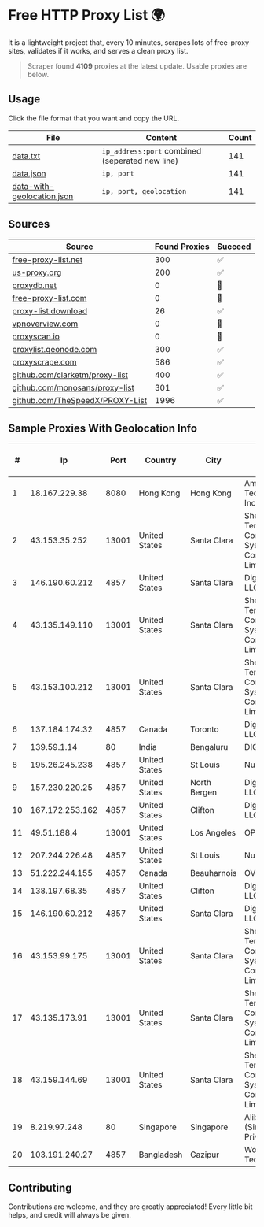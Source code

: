 
# Free HTTP Proxy List 🌍

It is a lightweight project that, every 10 minutes, scrapes lots of free-proxy sites, validates if it works, and serves a clean proxy list.


> Scraper found **4109** proxies at the latest update. Usable proxies are below.

## Usage

Click the file format that you want and copy the URL.


|File|Content|Count|
|----|-------|-----|
|[data.txt](https://raw.githubusercontent.com/themiralay/Proxy-List-World/master/data.txt)|`ip_address:port` combined (seperated new line)|141|
|[data.json](https://raw.githubusercontent.com/themiralay/Proxy-List-World/master/data.json)|`ip, port`|141|
|[data-with-geolocation.json](https://raw.githubusercontent.com/themiralay/Proxy-List-World/master/data-with-geolocation.json)|`ip, port, geolocation`|141|

## Sources

|Source|Found Proxies|Succeed|
|------|-------------|-------|
|[free-proxy-list.net](https://free-proxy-list.net)|300|✅|
|[us-proxy.org](https://www.us-proxy.org)|200|✅|
|[proxydb.net](http://proxydb.net)|0|🚫|
|[free-proxy-list.com](https://free-proxy-list.com/?page=&port=&type%5B%5D=http&type%5B%5D=https&up_time=0&search=Search)|0|🚫|
|[proxy-list.download](https://www.proxy-list.download/HTTP)|26|✅|
|[vpnoverview.com](https://vpnoverview.com/privacy/anonymous-browsing/free-proxy-servers)|0|🚫|
|[proxyscan.io](https://www.proxyscan.io)|0|🚫|
|[proxylist.geonode.com](https://proxylist.geonode.com/api/proxy-list?limit=300&page=1&sort_by=lastChecked&sort_type=desc&protocols=http,https)|300|✅|
|[proxyscrape.com](https://api.proxyscrape.com/v2/?request=displayproxies&protocol=http&timeout=10000&country=all&ssl=all&anonymity=all)|586|✅|
|[github.com/clarketm/proxy-list](https://raw.githubusercontent.com/clarketm/proxy-list/master/proxy-list-raw.txt)|400|✅|
|[github.com/monosans/proxy-list](https://raw.githubusercontent.com/monosans/proxy-list/main/proxies/http.txt)|301|✅|
|[github.com/TheSpeedX/PROXY-List](https://raw.githubusercontent.com/TheSpeedX/PROXY-List/master/http.txt)|1996|✅|


## Sample Proxies With Geolocation Info

|#|Ip|Port|Country|City|Internet Service Provider|
|-|--|----|-------|----|-------------------------|
|1|18.167.229.38|8080|Hong Kong|Hong Kong|Amazon Technologies Inc.|
|2|43.153.35.252|13001|United States|Santa Clara|Shenzhen Tencent Computer Systems Company Limited|
|3|146.190.60.212|4857|United States|Santa Clara|DigitalOcean, LLC|
|4|43.135.149.110|13001|United States|Santa Clara|Shenzhen Tencent Computer Systems Company Limited|
|5|43.153.100.212|13001|United States|Santa Clara|Shenzhen Tencent Computer Systems Company Limited|
|6|137.184.174.32|4857|Canada|Toronto|DigitalOcean, LLC|
|7|139.59.1.14|80|India|Bengaluru|DIGITALOCEAN|
|8|195.26.245.238|4857|United States|St Louis|Nubes, LLC|
|9|157.230.220.25|4857|United States|North Bergen|DigitalOcean, LLC|
|10|167.172.253.162|4857|United States|Clifton|DigitalOcean, LLC|
|11|49.51.188.4|13001|United States|Los Angeles|OPHL|
|12|207.244.226.48|4857|United States|St Louis|Nubes, LLC|
|13|51.222.244.155|4857|Canada|Beauharnois|OVH SAS|
|14|138.197.68.35|4857|United States|Clifton|DigitalOcean, LLC|
|15|146.190.60.212|4857|United States|Santa Clara|DigitalOcean, LLC|
|16|43.153.99.175|13001|United States|Santa Clara|Shenzhen Tencent Computer Systems Company Limited|
|17|43.135.173.91|13001|United States|Santa Clara|Shenzhen Tencent Computer Systems Company Limited|
|18|43.159.144.69|13001|United States|Santa Clara|Shenzhen Tencent Computer Systems Company Limited|
|19|8.219.97.248|80|Singapore|Singapore|Alibaba Cloud (Singapore) Private Limited|
|20|103.191.240.27|4857|Bangladesh|Gazipur|Wolast Technologies|



## Contributing

Contributions are welcome, and they are greatly appreciated! Every
little bit helps, and credit will always be given.

